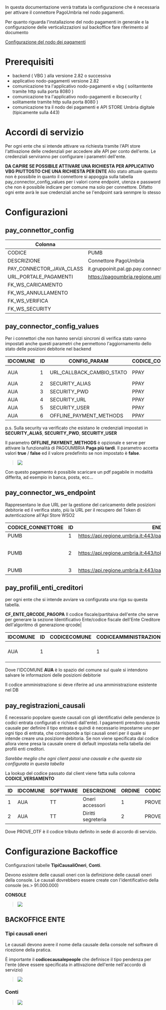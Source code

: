 In questa documentazione verrà trattata la configurazione che è necessaria per attivare il connettore PagoUmbria nel nodo pagamenti.

Per quanto riguarda l'installazione del nodo pagamenti in generale e la configurazione delle verticalizzazioni sul backoffice fare riferimento al documento 

[Configurazione del nodo dei pagamenti](./configurazione-nodo-pagamenti.md)

# Prerequisiti
  - backend ( VBG ) alla versione 2.82 o successiva
  - applicativo nodo-pagamenti versione 2.82
  - comunicazione tra l'applicativo nodo-pagamenti e vbg ( solitamtente tramite http sulla porta 8080 )
  - comunicazione tra l'applicativo nodo-pagamenti e ibcsecurity ( solitamente tramite http sulla porta 8080 )
  - comunicazione tra il nodo dei pagamenti e API STORE Umbria digitale (tipicamente sulla 443)

# Accordi di servizio
Per ogni ente che si intende attivare va richiesta tramite l'API store l'attivazione delle credenziali per accedere alle API per conto dell'ente.
Le credenziali serviranno per configurare i parametri dell'ente.

**DA CAPIRE SE POSSIBILE ATTIVARE UNA RICHIESTA PER APPLICATIVO VBG PIUTTOSTO CHE UNA RICHIESTA PER ENTE**
Allo stato attuale questo non è possibile in quanto il connettore si appoggia sulla tabella pay_connector_config_values per i valori come endpoint, utenza e password che non è possibile indicare
per comune ma solo per connettore. Difatto ogni ente avrà le sue credenziali anche se l'endpoint sarà senmpre lo stesso


# Configurazioni
## pay_connettor_config
| Colonna | Valore | Note |
| ------ | ------ | ------ |
| CODICE | PUMB ||
|DESCRIZIONE| Connettore PagoUmbria||
|PAY_CONNECTOR_JAVA_CLASS|it.gruppoinit.pal.gp.pay.connector.pagoumbria.PagoUmbriaPayConnector||
|URL_PORTALE_PAGAMENTI|https://pagoumbria.regione.umbria.it/pagoumbria/||
|FK_WS_CARICAMENTO        | | |
|FK_WS_ANNULLAMENTO       | | |
|FK_WS_VERIFICA           | | |
|FK_WS_SECURITY           | | |


## pay_connector_config_values
Per i connettori che non hanno servizi sincroni di verifica stato vanno impostati anche questi parametri che permettono l'aggiornamento dello stato delle posizioni debitorie nel backend

|IDCOMUNE|ID|CONFIG_PARAM|CODICE_CONNETTORE|VALORE|
|----|----|----|----|----|
|AUA|1|URL_CALLBACK_CAMBIO_STATO|PPAY|http://x.x.x.x:8080/api-backend/services/rest-auth-token/nodo-pagamenti/posizione-debitoria/aggiorna-stato|
|AUA|2|SECURITY_ALIAS|PPAY|AUAPR|
|AUA|3|SECURITY_PWD|PPAY|password da impostare|
|AUA|4|SECURITY_URL|PPAY|http://x.x.x.x:8080/ibcsecurity/services/sigeproSecurity.wsdl|
|AUA|5|SECURITY_USER|PPAY|NODO_PAGAMENTI|
|AUA|6|OFFLINE_PAYMENT_METHODS|PPAY|true

p.s. Sulla security va verificato che esistano le credenziali impostati in
**SECURITY_ALIAS**, **SECURITY_PWD**, **SECURITY_USER**


Il parametro **OFFLINE_PAYMENT_METHODS** è opzionale e serve per attivare la funzionalità di PAGOUMBRIA **Paga più tardi**.
Il parametro accetta valori **true** / **false** ed il valore predefinito se non impostato è **false**.

> ![](./immagini/pago_umbria_paga_piu_tardi.png)

Con questo pagamento è possibile scaricare un pdf pagabile in modalità differita, ad esempio in banca, posta, ecc...



## pay_connector_ws_endpoint
Rappresentano le due URL per la gestione del caricamento delle posizioni debitorie ed il verifica stato, più  la URL per il recupero del Token di autenticazione all'Api Store WSO2

|CODICE_CONNETTORE|ID |ENDPOINT_URL |UTENTE |PASSWORD |TIMEOUT|DESCRIZIONE|QUARTZ_SCHEDULE|FLAG_SOLO_SCHEDULATO |MAX_CHIAMATE |FLAG_SPEGNI_SCHEDULER|
|---- |---- |----  |---- |---- |----|----|----|---- |---- |----|
|PUMB| 1 |https://api.regione.umbria.it:443/pagoumbriacomunicazioneposizionedebitoria/ | | ||||0 | |0|
|PUMB| 2 |https://api.regione.umbria.it:443/token | DA ACCORDO DI SERVIZIO |DA ACCORDO DI SERVIZIO |15000|||0 | |0|
|PUMB| 3 |https://api.regione.umbria.it:443/pagoumbriaverificastatopag/ |  |||||0 | |0|


## pay_profili_enti_creditori
per ogni ente che si intende avviare va configurata una riga su questa tabella.

**CF_ENTE_QRCODE_PAGOPA** 
Il codice fiscale/partitaiva dell'ente che serve per generare la sezione Identificativo Ente/codice fiscale dell'Ente Creditore dell'algoritmo di generazione qrcode|

|IDCOMUNE|ID|CODICECOMUNE|CODICEAMMINISTRAZIONE |SOFTWARE|CBILL |CC_POSTALE|CF_CODICE_PROFILO |CODICE_CONNETTORE |FK_CUSALE_REG_DEFAULT |ID_APP_PSP|CF_CODICE_PROFILO_PSP |URL_ESITO_PAGAMENTO |URL_ANNULLAMENTO_PAGAMENTO|CODICE_SEGREGAZIONE |APPLICATION_CODE|CF_ENTE_QRCODE_PAGOPA|
|----|----|----|---- |----|---- |----|---- |---- |---- |----|---- |---- |----|---- |----|----|
|AUA|1||1|TT|TSTBILL|CCPTST|PAGOAUA|PUMB|1|SIL_ADISU|RU|http://..nomeserver../nodo-pagamenti/esitoSessionePagamento/pagoaua?esito=1|http://..nomeserver../nodo-pagamenti/esitoSessionePagamento/pagoaua?esito=0	| |	|000012321564|

Dove l'IDCOMUNE **AUA** è lo spazio del comune sul quale si intendono salvare le informazioni delle posizioni debitorie

Il codice amministrazione si deve riferire ad una amministrazione esistente nel DB

## pay_registrazioni_causali
È necessario popolare queste causali con gli identificativi delle pendenze (o codici entrata configurati e richiesti dall'ente).
I pagamenti prendono questa causale per definire il tipo entrata e quindi è necessario impostarne uno per ogni tipo di entrata, che corrisponde a tipi causali oneri per il quale si intende creare una posizione debitoria.
Se non viene specificata dal codice allora viene presa la causale onere di default impostata nella tabella dei profili enti creditori.

*Sarebbe meglio che ogni client passi una causale e che questa sia configurata in questa tabella*

  La lookup del codice passato dal client viene fatta sulla colonna **CODICE_VERSAMENTO**

ID|IDCOMUNE|SOFTWARE|DESCRIZIONE|ORDINE|CODICE_VERSAMENTO|PARAMETRI
---|---|---|---|---|---|---
1|AUA|TT|Oneri accessori|1|PROVE_OTF|
2|AUA|TT|Diritti segreteria|2|PROVE_OTF_1|

Dove PROVE_OTF è il codice tributo definito in sede di accordo di servizio.


# Configurazione Backoffice
Configurazioni tabelle **TipiCausaliOneri**, **Conti**. 

Devono esistere delle causali oneri con la definizione delle causali oneri della console. Le causali dovrebbero essere create con l'identificativo della console (es.> 91.000.000)

**CONSOLE**

>  ![](./immagini/pago_umbria_console.png)

## BACKOFFICE ENTE


### Tipi causali oneri

Le causali devono avere il nome della causale della console nel software di ricezione della pratica.

È importante il **codicecausalepeople** che definisce il tipo pendenza per l'ente (deve essere specificata in attivazione dell'ente nell'accordo di servizio)

> ![](./immagini/pago_umbria_backoffice_causali.png)

### Conti
> ![](./immagini/pago_umbria_backoffice.png)

